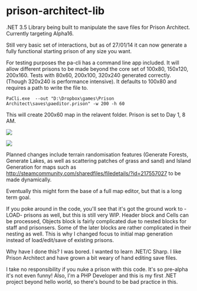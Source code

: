 prison-architect-lib
====================

.NET 3.5 Library being built to manipulate the save files for Prison Architect. Currently targeting Alpha16.

Still very basic set of interactions, but as of 27/01/14 it can now generate a fully functional starting prison of any size you want. 

For testing purposes the pa-cli has a command line app included. It will allow different prisons to be made beyond the core set of 100x80, 150x120, 200x160. Tests with 80x60, 200x100, 320x240 generated correctly. (Though 320x240 is performance intensive). It defaults to 100x80 and requires a path to write the file to.


    PaCli.exe  --out "D:\Dropbox\games\Prison Architect\saves\paeditor.prison" -w 200 -h 60
    
This will create 200x60 map in the relavent folder. Prison is set to Day 1, 8 AM.

![](https://raw.github.com/wiki/wolflogic/prison-architect-lib/cli.png)

![](https://raw.github.com/wiki/wolflogic/prison-architect-lib/2014-01-27_00004.jpg)


Planned changes include terrain randomisation features (Generate Forests, Generate Lakes, as well as scattering patches of grass and sand) and Island Generation for maps such as http://steamcommunity.com/sharedfiles/filedetails/?id=217557027 to be made dynamically.


Eventually this might form the base of a full map editor, but that is a long term goal.

If you poke around in the code, you'll see that it's got the ground work to -LOAD- prisons as well, but this is still very WIP. Header block and Cells can be processed, Objects block is fairly complicated due to nested blocks for staff and prisonsers. Some of the later blocks are rather complicated in their nesting as well. This is why I changed focus to initial map generation instead of load/edit/save of existing prisons.

Why have I done this? I was bored. I wanted to learn .NET/C Sharp. I like Prison Architect and have grown a bit weary of hand editing save files.

I take no responsibility if you nuke a prison with this code. It's so pre-alpha it's not even funny! Also, I'm a PHP Developer and this is my first .NET project beyond hello world, so there's bound to be bad practice in this.
